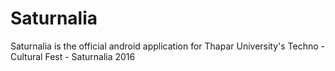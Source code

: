 # Saturnalia
Saturnalia is the official android application for Thapar University's Techno - Cultural Fest - Saturnalia 2016
